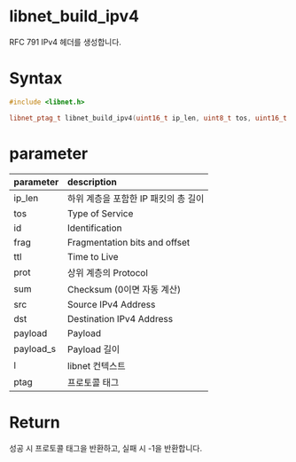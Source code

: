 # libnet_build_ipv4

RFC 791 IPv4 헤더를 생성합니다.

# **Syntax**

```c++
#include <libnet.h>

libnet_ptag_t libnet_build_ipv4(uint16_t ip_len, uint8_t tos, uint16_t id, uint16_t frag, uint8_t ttl, uint8_t prot, uint16_t sum, uint32_t src, uint32_t dst, const uint8_t * payload, uint32_t payload_s, libnet_t *l, libnet_ptag_t ptag);
```

# **parameter**

| parameter | description   |
| :---      | :---          |
| ip_len    | 하위 계층을 포함한 IP 패킷의 총 길이 |
| tos       | Type of Service |
| id        | Identification |
| frag      | Fragmentation bits and offset |
| ttl       | Time to Live |
| prot      | 상위 계층의 Protocol |
| sum       | Checksum (0이면 자동 계산) |
| src       | Source IPv4 Address |
| dst       | Destination IPv4 Address |
| payload   | Payload |
| payload_s | Payload 길이 |
| l         | libnet 컨텍스트 |
| ptag      | 프로토콜 태그 |

# **Return**

성공 시 프로토콜 태그을 반환하고, 실패 시 -1을 반환합니다.